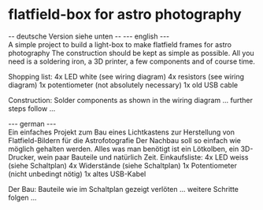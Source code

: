 # flatfield-box for astro photography
-- deutsche Version siehe unten --
--- english ---   
A simple project to build a light-box to make flatfield frames for astro photography
The construction should be kept as simple as possible.
All you need is a soldering iron, a 3D printer, a few components and of course time.

Shopping list:
4x LED white (see wiring diagram)
4x resistors (see wiring diagram)
1x potentiometer (not absolutely necessary)
1x old USB cable

Construction:
Solder components as shown in the wiring diagram
... further steps follow ...

--- german ---   
Ein einfaches Projekt zum Bau eines Lichtkastens zur Herstellung von Flatfield-Bildern für die Astrofotografie
Der Nachbau soll so einfach wie möglich gehalten werden.
Alles was man benötigt ist ein Lötkolben, ein 3D-Drucker, wein paar Bauteile und natürlich Zeit.
Einkaufsliste:
4x LED weiss (siehe Schaltplan)
4x Widerstände (siehe Schaltplan)
1x Potentiometer (nicht unbedingt nötig)
1x altes USB-Kabel

Der Bau:
Bauteile wie im Schaltplan gezeigt verlöten
... weitere Schritte folgen ...
